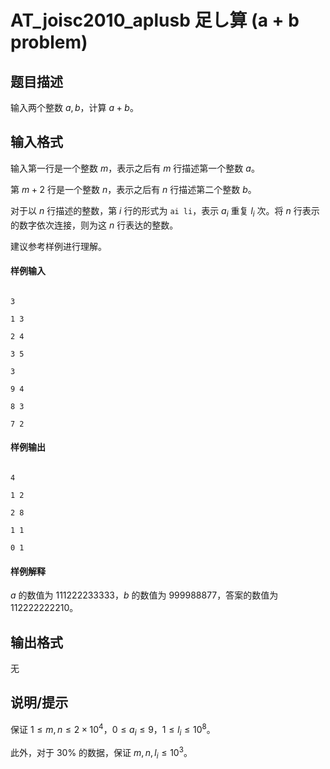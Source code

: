 # AT_joisc2010_aplusb 足し算 (a + b problem)

## 题目描述

输入两个整数 $a,b$，计算 $a+b$。

## 输入格式

输入第一行是一个整数 $m$，表示之后有 $m$ 行描述第一个整数 $a$。

第 $m+2$ 行是一个整数 $n$，表示之后有 $n$ 行描述第二个整数 $b$。

对于以 $n$ 行描述的整数，第 $i$ 行的形式为 `ai li`，表示 $a_i$ 重复 $l_i$ 次。将 $n$ 行表示的数字依次连接，则为这 $n$ 行表达的整数。

建议参考样例进行理解。


#### 样例输入
```plain
3
1 3
2 4
3 5
3
9 4
8 3
7 2
```

#### 样例输出
```plain
4
1 2
2 8
1 1
0 1
```

#### 样例解释
$a$ 的数值为 $111222233333$，$b$ 的数值为 $999988877$，答案的数值为 $112222222210$。

## 输出格式

无

## 说明/提示

保证 $1\le m,n\le2\times10^4$，$0\le a_i\le 9$，$1\le l_i\le10^8$。

此外，对于 $30\%$ 的数据，保证 $m,n,l_i\le10^3$。